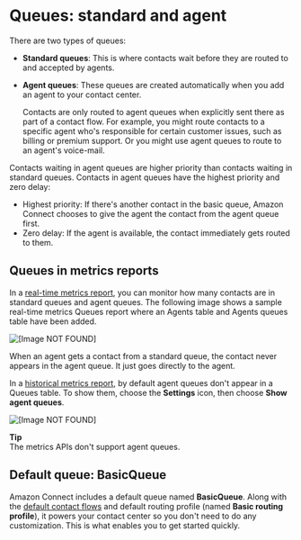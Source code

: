 # Queues: standard and agent<a name="concepts-queues-standard-and-agent"></a>

There are two types of queues:
+ **Standard queues**: This is where contacts wait before they are routed to and accepted by agents\.
+ **Agent queues**: These queues are created automatically when you add an agent to your contact center\.

  Contacts are only routed to agent queues when explicitly sent there as part of a contact flow\. For example, you might route contacts to a specific agent who's responsible for certain customer issues, such as billing or premium support\. Or you might use agent queues to route to an agent's voice\-mail\. 

Contacts waiting in agent queues are higher priority than contacts waiting in standard queues\. Contacts in agent queues have the highest priority and zero delay: 
+ Highest priority: If there's another contact in the basic queue, Amazon Connect chooses to give the agent the contact from the agent queue first\.
+ Zero delay: If the agent is available, the contact immediately gets routed to them\.

## Queues in metrics reports<a name="concepts-queues-in-reports"></a>

In a [real\-time metrics report](real-time-metrics-reports.md), you can monitor how many contacts are in standard queues and agent queues\. The following image shows a sample real\-time metrics Queues report where an Agents table and Agents queues table have been added\. 

![\[Image NOT FOUND\]](http://docs.aws.amazon.com/connect/latest/adminguide/images/rtm-standard-and-agent-queues.png)

When an agent gets a contact from a standard queue, the contact never appears in the agent queue\. It just goes directly to the agent\. 

In a [historical metrics report](historical-metrics.md), by default agent queues don't appear in a Queues table\. To show them, choose the **Settings** icon, then choose **Show agent queues**\. 

![\[Image NOT FOUND\]](http://docs.aws.amazon.com/connect/latest/adminguide/images/hmr-queues-settings-agent-queues.png)

**Tip**  
The metrics APIs don't support agent queues\.

## Default queue: BasicQueue<a name="concepts-default-queue"></a>

Amazon Connect includes a default queue named **BasicQueue**\. Along with the [default contact flows](contact-flow-default.md) and default routing profile \(named **Basic routing profile**\), it powers your contact center so you don't need to do any customization\. This is what enables you to get started quickly\. 